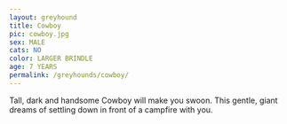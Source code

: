 ```yaml
---
layout: greyhound
title: Cowboy
pic: cowboy.jpg
sex: MALE
cats: NO
color: LARGER BRINDLE
age: 7 YEARS
permalink: /greyhounds/cowboy/
---
```


Tall, dark and handsome Cowboy will make you swoon.  This gentle, giant dreams of settling down in front of a campfire
with you.
